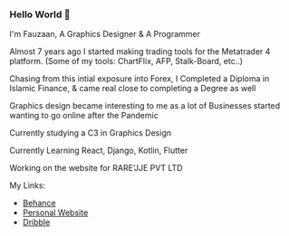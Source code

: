 ### Hello World 👋

I'm Fauzaan, A Graphics Designer & A Programmer

Almost 7 years ago I started making trading tools for the Metatrader 4 platform. (Some of my tools: ChartFlix, AFP, Stalk-Board, etc..)

Chasing from this intial exposure into Forex, I Completed a Diploma in Islamic Finance, & came real close to completing a Degree as well

Graphics design became interesting to me as a lot of Businesses started wanting to go online after the Pandemic

Currently studying a C3 in Graphics Design

Currently Learning React, Django, Kotlin, Flutter

Working on the website for RARE'JJE PVT LTD


My Links:
- [Behance](https://www.behance.net/fauzaanu)
- [Personal Website](https://www.fauzaanu.com)
- [Dribble](https://dribbble.com/fauzaanu)
